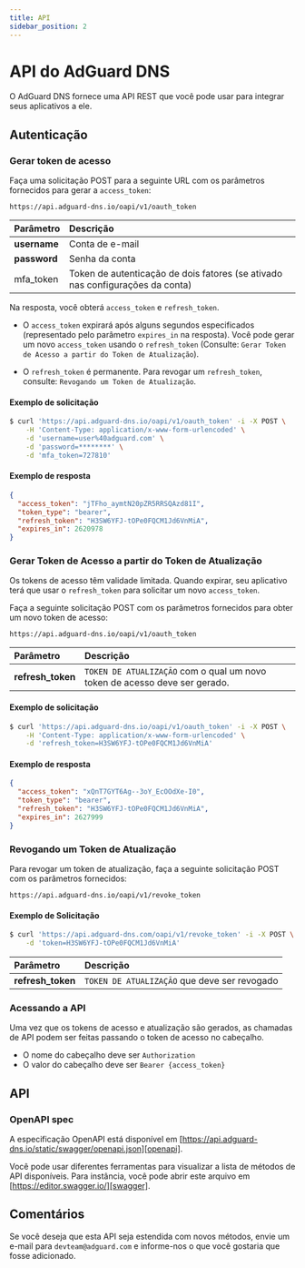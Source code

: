 ```yaml
---
title: API
sidebar_position: 2
---
```


# API do AdGuard DNS

O AdGuard DNS fornece uma API REST que você pode usar para integrar seus aplicativos a ele.

## Autenticação

### Gerar token de acesso

Faça uma solicitação POST para a seguinte URL com os parâmetros fornecidos para gerar a `access_token`:

`https://api.adguard-dns.io/oapi/v1/oauth_token`

| Parâmetro    | Descrição                                                                     |
|:------------ |:----------------------------------------------------------------------------- |
| **username** | Conta de e-mail                                                               |
| **password** | Senha da conta                                                                |
| mfa_token    | Token de autenticação de dois fatores (se ativado nas configurações da conta) |

Na resposta, você obterá `access_token` e `refresh_token`.

- O `access_token` expirará após alguns segundos especificados (representado pelo parâmetro `expires_in` na resposta). Você pode gerar um novo `access_token` usando o `refresh_token` (Consulte: `Gerar Token de Acesso a partir do Token de Atualização`).

- O `refresh_token` é permanente. Para revogar um `refresh_token`, consulte: `Revogando um Token de Atualização`.

#### Exemplo de solicitação

```bash
$ curl 'https://api.adguard-dns.io/oapi/v1/oauth_token' -i -X POST \
    -H 'Content-Type: application/x-www-form-urlencoded' \
    -d 'username=user%40adguard.com' \
    -d 'password=********' \
    -d 'mfa_token=727810'
```

#### Exemplo de resposta

```json
{
  "access_token": "jTFho_aymtN20pZR5RRSQAzd81I",
  "token_type": "bearer",
  "refresh_token": "H3SW6YFJ-tOPe0FQCM1Jd6VnMiA",
  "expires_in": 2620978
}
```

### Gerar Token de Acesso a partir do Token de Atualização

Os tokens de acesso têm validade limitada. Quando expirar, seu aplicativo terá que usar o `refresh_token` para solicitar um novo `access_token`.

Faça a seguinte solicitação POST com os parâmetros fornecidos para obter um novo token de acesso:

`https://api.adguard-dns.io/oapi/v1/oauth_token`

| Parâmetro         | Descrição                                                                  |
|:----------------- |:-------------------------------------------------------------------------- |
| **refresh_token** | `TOKEN DE ATUALIZAÇÃO` com o qual um novo token de acesso deve ser gerado. |

#### Exemplo de solicitação

```bash
$ curl 'https://api.adguard-dns.io/oapi/v1/oauth_token' -i -X POST \
    -H 'Content-Type: application/x-www-form-urlencoded' \
    -d 'refresh_token=H3SW6YFJ-tOPe0FQCM1Jd6VnMiA'
```

#### Exemplo de resposta

```json
{
  "access_token": "xQnT7GYT6Ag--3oY_EcOOdXe-I0",
  "token_type": "bearer",
  "refresh_token": "H3SW6YFJ-tOPe0FQCM1Jd6VnMiA",
  "expires_in": 2627999
}
```

### Revogando um Token de Atualização

Para revogar um token de atualização, faça a seguinte solicitação POST com os parâmetros fornecidos:

`https://api.adguard-dns.io/oapi/v1/revoke_token`

#### Exemplo de Solicitação

```bash
$ curl 'https://api.adguard-dns.com/oapi/v1/revoke_token' -i -X POST \
    -d 'token=H3SW6YFJ-tOPe0FQCM1Jd6VnMiA'
```
| Parâmetro         | Descrição                                    |
|:----------------- |:-------------------------------------------- |
| **refresh_token** | `TOKEN DE ATUALIZAÇÃO` que deve ser revogado |

### Acessando a API

Uma vez que os tokens de acesso e atualização são gerados, as chamadas de API podem ser feitas passando o token de acesso no cabeçalho.

- O nome do cabeçalho deve ser `Authorization`
- O valor do cabeçalho deve ser `Bearer {access_token}`

## API

### OpenAPI spec

A especificação OpenAPI está disponível em [https://api.adguard-dns.io/static/swagger/openapi.json][openapi].

Você pode usar diferentes ferramentas para visualizar a lista de métodos de API disponíveis. Para instância, você pode abrir este arquivo em [https://editor.swagger.io/][swagger].

## Comentários

Se você deseja que esta API seja estendida com novos métodos, envie um e-mail para `devteam@adguard.com` e informe-nos o que você gostaria que fosse adicionado.

[openapi]: https://api.adguard-dns.io/static/swagger/openapi.json
[swagger]: https://editor.swagger.io/
